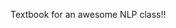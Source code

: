 <i-image src="/images/itell.svg" alt="iTELL logo" width="180" height="180" expandable="false" priority="true">
</i-image>

Textbook for an awesome NLP class!!
